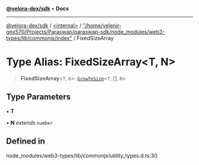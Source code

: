 [**@velora-dex/sdk**](../../../../README.md) • **Docs**

***

[@velora-dex/sdk](../../../../globals.md) / [\<internal\>](../../../README.md) / ["/home/velenir-gnx570/Projects/Paraswap/paraswap-sdk/node\_modules/web3-types/lib/commonjs/index"](../README.md) / FixedSizeArray

# Type Alias: FixedSizeArray\<T, N\>

> **FixedSizeArray**\<`T`, `N`\>: [`GrowToSize`](GrowToSize.md)\<`T`, [], `N`\>

## Type Parameters

• **T**

• **N** *extends* `number`

## Defined in

node\_modules/web3-types/lib/commonjs/utility\_types.d.ts:30
